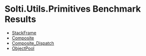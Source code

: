 # Solti.Utils.Primitives Benchmark Results

- [StackFrame](https://sholtee.github.io/primitives/perf/Solti.Utils.Primitives.Perf.StackFrame-report-github.html )
- [Composite](https://sholtee.github.io/primitives/perf/Solti.Utils.Primitives.Perf.Composite-report-github.html )
- [Composite_Dispatch](https://sholtee.github.io/primitives/perf/Solti.Utils.Primitives.Perf.Composite_Dispatch-report-github.html )
- [ObjectPool](https://sholtee.github.io/primitives/perf/Solti.Utils.Primitives.Perf.ObjectPool-report-github.html )